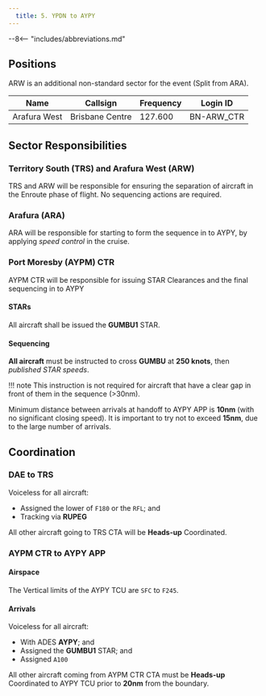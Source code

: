 ```yaml
---
  title: 5. YPDN to AYPY
---
```


--8<-- "includes/abbreviations.md"

## Positions
ARW is an additional non-standard sector for the event (Split from ARA).

| Name | Callsign | Frequency | Login ID |
| ---- | -------- | --------- | -------- |
| Arafura West | Brisbane Centre | 127.600 | BN-ARW_CTR |

## Sector Responsibilities
### Territory South (TRS) and Arafura West (ARW)
TRS and ARW will be responsible for ensuring the separation of aircraft in the Enroute phase of flight. No sequencing actions are required.

### Arafura (ARA)
ARA will be responsible for starting to form the sequence in to AYPY, by applying *speed control* in the cruise.

### Port Moresby (AYPM) CTR
AYPM CTR will be responsible for issuing STAR Clearances and the final sequencing in to AYPY

#### STARs
All aircraft shall be issued the **GUMBU1** STAR.  

#### Sequencing
**All aircraft** must be instructed to cross **GUMBU** at **250 knots**, then *published STAR speeds*.

!!! note
    This instruction is not required for aircraft that have a clear gap in front of them in the sequence (>30nm).

Minimum distance between arrivals at handoff to AYPY APP is **10nm** (with no significant closing speed). It is important to try not to exceed **15nm**, due to the large number of arrivals.

## Coordination
### DAE to TRS
Voiceless for all aircraft:

- Assigned the lower of `F180` or the `RFL`; and  
- Tracking via **RUPEG**

All other aircraft going to TRS CTA will be **Heads-up** Coordinated.

### AYPM CTR to AYPY APP
#### Airspace
The Vertical limits of the AYPY TCU are `SFC` to `F245`.

#### Arrivals
Voiceless for all aircraft:

- With ADES **AYPY**; and  
- Assigned the **GUMBU1** STAR; and  
- Assigned `A100`

All other aircraft coming from AYPM CTR CTA must be **Heads-up** Coordinated to AYPY TCU prior to **20nm** from the boundary.